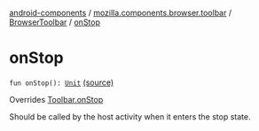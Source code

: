 [android-components](../../index.md) / [mozilla.components.browser.toolbar](../index.md) / [BrowserToolbar](index.md) / [onStop](./on-stop.md)

# onStop

`fun onStop(): `[`Unit`](https://kotlinlang.org/api/latest/jvm/stdlib/kotlin/-unit/index.html) [(source)](https://github.com/mozilla-mobile/android-components/blob/master/components/browser/toolbar/src/main/java/mozilla/components/browser/toolbar/BrowserToolbar.kt#L560)

Overrides [Toolbar.onStop](../../mozilla.components.concept.toolbar/-toolbar/on-stop.md)

Should be called by the host activity when it enters the stop state.

